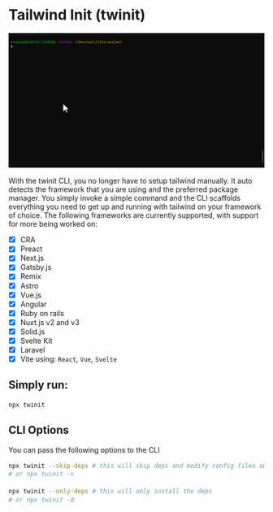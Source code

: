 # Tailwind Init (twinit)

![twinit gif](assets/twinit.gif)

With the twinit CLI, you no longer have to setup tailwind manually. It auto detects the framework that you are using and the preferred package manager. You simply invoke a simple command and the CLI scaffolds everything you need to get up and running with tailwind on your framework of choice. The following frameworks are currently supported, with support for more being worked on:

- [x] CRA
- [x] Preact
- [x] Next.js
- [x] Gatsby.js
- [x] Remix
- [x] Astro
- [x] Vue.js
- [x] Angular
- [x] Ruby on rails
- [x] Nuxt.js v2 and v3
- [x] Solid.js
- [x] Svelte Kit
- [x] Laravel
- [x] Vite using: `React`, `Vue`, `Svelte`

## Simply run:

```bash
npx twinit
```

## CLI Options

You can pass the following options to the CLI

```bash
npx twinit --skip-deps # this will skip deps and modify config files only
# or npx twinit -s

npx twinit --only-deps # this will only install the deps
# or npx twinit -d
```
